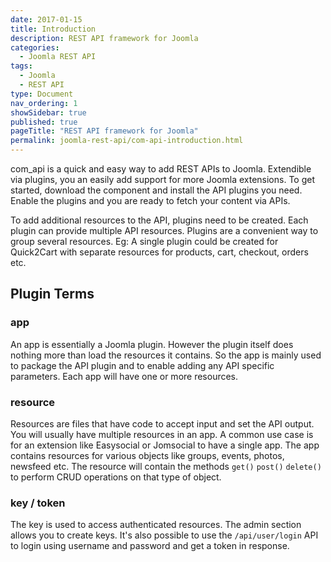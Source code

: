 ```yaml
---
date: 2017-01-15
title: Introduction
description: REST API framework for Joomla
categories:
  - Joomla REST API
tags:
  - Joomla
  - REST API
type: Document
nav_ordering: 1
showSidebar: true
published: true
pageTitle: "REST API framework for Joomla"
permalink: joomla-rest-api/com-api-introduction.html
---
```



com_api is a quick and easy way to add REST APIs to Joomla. Extendible via plugins, you an easily add support for more Joomla extensions. To get started, download the component and install the API plugins you need. Enable the plugins and you are ready to fetch your content via APIs. 

To add additional resources to the API, plugins need to be created. Each plugin can provide multiple API resources. Plugins are a convenient way to group several resources. Eg: A single plugin could be created for Quick2Cart with separate resources for products, cart, checkout, orders etc.

## Plugin Terms

### app
An app is essentially a Joomla plugin. However the plugin itself does nothing more than load the resources it contains. So the app is mainly used to package the API plugin and to enable adding any API specific parameters. Each app will have one or more resources. 

### resource
Resources are files that have code to accept input and set the API output. You will usually have multiple resources in an app. A common use case is for an extension like Easysocial or Jomsocial to have a single app. The app contains resources for various objects like groups, events, photos, newsfeed etc. The resource will contain the methods `get()` `post()` `delete()` to perform CRUD operations on that type of object.

### key / token
The key is used to access authenticated resources. The admin section allows you to create keys. It's also possible to use the `/api/user/login` API to login using username and password and get a token in response.
